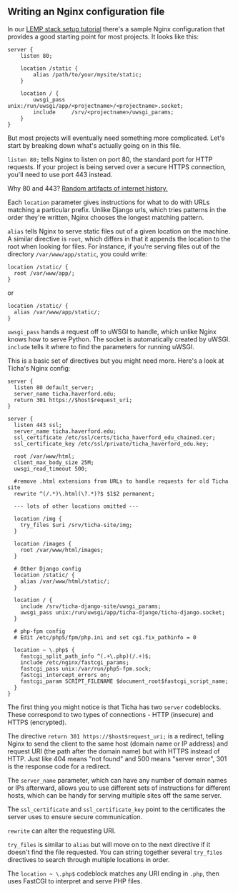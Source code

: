 ## Writing an Nginx configuration file

In our [LEMP stack setup tutorial](https://github.com/HCDigitalScholarship/documentation/blob/master/lemp_stack.md) there's a sample Nginx configuration that provides a good starting point for most projects. It looks like this:

```
server {
    listen 80;

    location /static {
        alias /path/to/your/mysite/static;
    }

    location / {
        uwsgi_pass  unix:/run/uwsgi/app/<projectname>/<projectname>.socket;
        include     /srv/<projectname>/uwsgi_params;
    }
}
```

But most projects will eventually need something more complicated. Let's start by breaking down what's actually going on in this file.

`listen 80;` tells Nginx to listen on port 80, the standard port for HTTP requests. If your project is being served over a secure HTTPS connection, you'll need to use port 443 instead.

Why 80 and 443? [Random artifacts of internet history.](https://www.howtogeek.com/233383/why-was-80-chosen-as-the-default-http-port-and-443-as-the-default-https-port/)

Each `location` parameter gives instructions for what to do with URLs matching a particular prefix. Unlike Django urls, which tries patterns in the order they're written, Nginx chooses the longest matching pattern.

`alias` tells Nginx to serve static files out of a given location on the machine. A similar directive is `root`, which differs in that it appends the location to the root when looking for files. For instance, if you're serving files out of the directory `/var/www/app/static`, you could write:

```
location /static/ {
  root /var/www/app/;
}
```

or

```
location /static/ {
  alias /var/www/app/static/;
}
```

`uwsgi_pass` hands a request off to uWSGI to handle, which unlike Nginx knows how to serve Python. The socket is automatically created by uWSGI. `include` tells it where to find the parameters for running uWSGI.

This is a basic set of directives but you might need more. Here's a look at Ticha's Nginx config:

```
server {
  listen 80 default_server;
  server_name ticha.haverford.edu;
  return 301 https://$host$request_uri;
}

server {
  listen 443 ssl;
  server_name ticha.haverford.edu;
  ssl_certificate /etc/ssl/certs/ticha_haverford_edu_chained.cer;
  ssl_certificate_key /etc/ssl/private/ticha_haverford_edu.key;

  root /var/www/html;
  client_max_body_size 25M;
  uwsgi_read_timeout 500;

  #remove .html extensions from URLs to handle requests for old Ticha site
  rewrite ^(/.*)\.html(\?.*)?$ $1$2 permanent;

  --- lots of other locations omitted ---

  location /img {
    try_files $uri /srv/ticha-site/img;
  }

  location /images {
    root /var/www/html/images;
  }

  # Other Django config
  location /static/ {
    alias /var/www/html/static/;
  }

  location / {
    include /srv/ticha-django-site/uwsgi_params;
    uwsgi_pass unix:/run/uwsgi/app/ticha-django/ticha-django.socket;
  }

  # php-fpm config
  # Edit /etc/php5/fpm/php.ini and set cgi.fix_pathinfo = 0

  location ~ \.php$ {
    fastcgi_split_path_info ^(.+\.php)(/.+)$;
    include /etc/nginx/fastcgi_params;
    fastcgi_pass unix:/var/run/php5-fpm.sock;
    fastcgi_intercept_errors on;
    fastcgi_param SCRIPT_FILENAME $document_root$fastcgi_script_name;
  }
}
```

The first thing you might notice is that Ticha has two `server` codeblocks. These correspond to two types of connections - HTTP (insecure) and HTTPS (encrypted).

The directive `return 301 https://$host$request_uri;` is a redirect, telling Nginx to send the client to the same host (domain name or IP address) and request URI (the path after the domain name) but with HTTPS instead of HTTP. Just like 404 means "not found" and 500 means "server error", 301 is the response code for a redirect.

The `server_name` parameter, which can have any number of domain names or IPs afterward, allows you to use different sets of instructions for different hosts, which can be handy for serving multiple sites off the same server.

The `ssl_certificate` and `ssl_certificate_key` point to the certificates the server uses to ensure secure communication.

`rewrite` can alter the requesting URI.

`try_files` is similar to `alias` but will move on to the next directive if it doesn't find the file requested. You can string together several `try_files` directives to search through multiple locations in order.

The `location ~ \.php$` codeblock matches any URI ending in `.php`, then uses FastCGI to interpret and serve PHP files.
